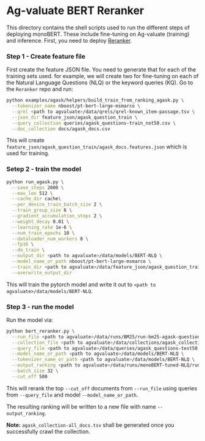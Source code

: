 # Ag-valuate BERT Reranker

This directory contains the shell scripts used to run the different steps of deploying monoBERT. These include fine-tuning on Ag-valuate (training) and inference. First, you need to deploy [Reranker](https://github.com/ielab/Reranker).

### Step 1 - Create feature file

First create the feature JSON file. You need to generate that for each of the training sets used. for example, we will create two for fine-tuning on each of the Natural Language Questions (NLQ) or the keyword queries (KQ). Go to the `Reranker` repo and run:

```bash
python examples/agask/helpers/build_train_from_ranking_agask.py \
  --tokenizer_name nboost/pt-bert-large-msmarco \
  --qrel <path to agvaluate>/data/qrels/qrel-known_item-passage.tsv \
  --json_dir feature_json/agask_question_train \
  --query_collection queries/agask_questions-train_not50.csv \
  --doc_collection docs/agask_docs.csv
```

This will create `feature_json/agask_question_train/agask_docs.features.json` which is used for training. 


### Setep 2 - train the model

```bash
python run_agask.py \
  --save_steps 2000 \
  --max_len 512 \
  --cache_dir cache\
  --per_device_train_batch_size 2 \
  --train_group_size 6 \
  --gradient_accumulation_steps 2 \
  --weight_decay 0.01 \
  --learning_rate 1e-6 \
  --num_train_epochs 10 \
  --dataloader_num_workers 8 \
  --fp16 \
  --do_train \
  --output_dir <path to agvaluate>/data/models/BERT-NLQ \
  --model_name_or_path nboost/pt-bert-large-msmarco \
  --train_dir <path to agvaluate>/data/feature_json/agask_question_train \
  --overwrite_output_dir
```

This will train the pytorch model and write it out to `<path to agvaluate>/data/models/BERT-NLQ`.

### Step 3 - run the model

Run the model via:

```bash
python bert_reranker.py \
  --run_file <path to agvaluate>/data/runs/BM25/run-bm25-agask-questions-test50.res \
  --collection_file <path to agvaluate>/data/collections/agask_collection-all_docs.tsv \
  --query_file <path to agvaluate>/data/queries/agask_questions-test50.csv \
  --model_name_or_path <path to agvaluate>/data/models/BERT-NLQ \
  --tokenizer_name_or_path <path to agvaluate>/data/models/BERT-NLQ \
  --output_ranking <path to agvaluate>/data/runs/monoBERT-tuned-NLQ/run-monoBERT-tuned-agask-test50.txt \
  --batch_size 32 \
  --cut_off 500
``````

This will rerank the top `--cut_off` documents from `--run_file` using queries from `--query_file` and model `--model_name_or_path`.

The resulting ranking will be written to a new file with name `--output_ranking`.

**Note:** `agask_collection-all_docs.tsv` shall be generated once you successfully crawl the collection.